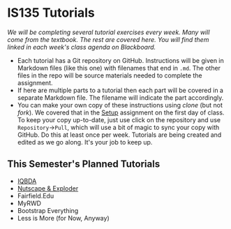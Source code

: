 # IS135 Tutorials
*We will be completing several tutorial exercises every week. Many will come from the textbook. The rest are covered here. You will find them linked in each week's class agenda on Blackboard.*

* Each tutorial has a Git repository on GitHub. Instructions will be given in Markdown files (like this one) with filenames that end in `.md`. The other files in the repo will be source materials needed to complete the assignment.
* If here are multiple parts to a tutorial then each part will be covered in a separate Markdown file. The filename will indicate the part accordingly.
* You can make your own copy of these instructions using *clone* (but not *fork*). We covered that in the [Setup](Setup.md) assignment on the first day of class. To keep your copy up-to-date, just use click on the repository and use `Repository`→`Pull`, which will use a bit of magic to sync your copy with GitHub. Do this at least once per week. Tutorials are being created and edited as we go along. It's your job to keep up.

## This Semester's Planned Tutorials

* [IQBDA](IQBDA/Readme.md)
* [Nutscape & Exploder](NutscapeAndExploder/Readme.md)
* Fairfield.Edu
* MyRWD
* Bootstrap Everything
* Less is More (for Now, Anyway)
